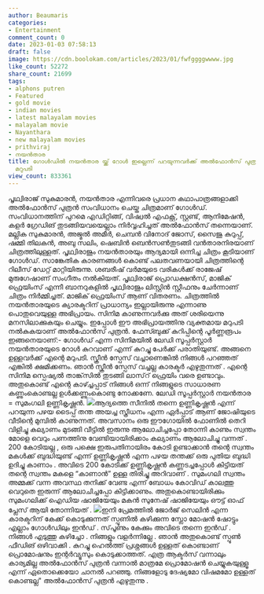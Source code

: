 ```yaml
---
author: Beaumaris
categories:
- Entertainment
comment_count: 0
date: 2023-01-03 07:58:13
draft: false
image: https://cdn.boolokam.com/articles/2023/01/fwfggggwwww.jpg
like_count: 52272
share_count: 21699
tags:
- alphons putren
- Featured
- gold movie
- indian movies
- latest malayalam movies
- malayalam movie
- Nayanthara
- new malayalam movies
- prithviraj
- നയൻതാര
title: ഗോൾഡിൽ നയൻ‌താര യ്ക്ക് റോൾ ഇല്ലെന്ന് പറയുന്നവർക്ക് അൽഫോൻസ് പുത്രന്റെ വിശദമായ
  മറുപടി
view_count: 833361
---
```


പൃഥ്വിരാജ് സുകുമാരന്‍, നയന്‍താര എന്നിവരെ പ്രധാന കഥാപാത്രങ്ങളാക്കി അല്‍ഫോന്‍സ് പുത്രന്‍ സംവിധാനം ചെയ്ത ചിത്രമാണ് ഗോള്‍ഡ്. സംവിധാനത്തിന് പുറമെ എഡിറ്റിങ്ങ്, വിഷ്വല്‍ എഫക്റ്റ്, സ്റ്റണ്ട്, ആനിമേഷന്‍, കളര്‍ ഗ്രേഡിങ് തുടങ്ങിയവയെല്ലാം നിര്‍വ്വഹിച്ചത് അല്‍ഫോന്‍സ് തന്നെയാണ്. മല്ലിക സുകുമാരന്‍, അജ്മൽ അമീർ, ചെമ്പന്‍ വിനോദ് ജോസ്, സൈജു കുറുപ്പ്, ഷമ്മി തിലകന്‍, അബു സലിം, ഷെബിൻ ബെൻസൺതുടങ്ങി വന്‍താരനിരയാണ് ചിത്രത്തിലുള്ളത്‌. പൃഥ്വിരാജും നയന്‍താരയും ആദ്യമായി ഒന്നിച്ച ചിത്രം കൂടിയാണ് ഗോള്‍ഡ്. സാങ്കേതിക കാരണങ്ങള്‍ കൊണ്ട് പലതവണയായി ചിത്രത്തിന്റെ റിലീസ് ഡേറ്റ് മാറ്റിയിരുന്നു. ശബരീഷ് വര്‍മയുടെ വരികള്‍ക്ക് രാജേഷ് മുരുഗേഷാണ് സംഗീതം നല്‍കിയത്‌. പൃഥ്വിരാജ് പ്രൊഡക്ഷന്‍സ്, മാജിക് ഫ്രെയിംസ് എന്നീ ബാനറുകളില്‍ പൃഥ്വിരാജും ലിസ്റ്റിന്‍ സ്റ്റീഫനും ചേര്‍ന്നാണ് ചിത്രം നിര്‍മ്മിച്ചത്‌. മാജിക് ഫ്രെയിംസ് ആണ് വിതരണം. ചിത്രത്തിൽ നയന്‍താരയുടെ ക്യാരക്ടറിന് പ്രാധാന്യം ഇല്ലായിരുന്നു എന്നാണു പൊതുവെയുള്ള അഭിപ്രായം. സിനിമ കാണുന്നവർക്കു അത് ശരിയെന്നു മനസിലാക്കുകയും ചെയ്യും. ഇപ്പോൾ ഈ അഭിപ്രായത്തിനു വ്യക്തമായ മറുപടി നൽകുകയാണ് അൽഫോൻസ് പുത്രൻ. ഫേസ്ബുക്ക് കുറിപ്പിന്റെ പൂര്‍ണ്ണരൂപം ഇങ്ങനെയാണ്:- ഗോൾഡ് എന്ന സിനിമയിൽ ലേഡി സൂപ്പർസ്റ്റാർ നയൻ‌താരയുടെ റോൾ കുറവാണ് എന്ന് കുറച്ചു പേർക്ക് പരാതിയുണ്ട്. അങ്ങനെ ഉള്ളവർക്ക് എന്റെ മറുപടി. സ്ക്രീൻ സ്പേസ് വച്ചാണെങ്കിൽ നിങ്ങൾ പറഞ്ഞത് എങ്കിൽ ക്ഷമിക്കണം. ഞാൻ സ്ക്രീൻ സ്പേസ് വച്ചല്ല കാരക്ടർ എഴുതുന്നത് . എന്റെ സിനിമ സ്പെഷ്യൽ താങ്ക്‌സിൽ തുടങ്ങി ലാസ്‌റ് ഫ്രെയിം വരെ ഉണ്ടാവും. അതുകൊണ്ട് എന്റെ കാഴ്ച്ചപ്പാട് നിങ്ങൾ ഒന്ന് നിങ്ങളുടെ സാധാരണ കണ്ണുംകൊണ്ടല്ല ഉൾക്കണ്ണുംകൊണ്ടു നോക്കണേ. ലേഡി സൂപ്പർസ്റ്റാർ നയൻ‌താര = സുമംഗലി ഉണ്ണികൃഷ്ണൻ. ![](https://cdn.boolokam.com/articles/2023/01/fwfggggwwww.jpg)ആദ്യത്തെ സീനിൽ തന്നെ ഉണ്ണികൃഷ്ണൻ എന്ന് പറയുന്ന പഴയ ടൈപ്പ് തന്ത അയച്ച സ്ത്രീധനം എന്ന ഏർപ്പാട് ആണ് ജോഷിയുടെ വീടിന്റെ മുമ്പിൽ കാണുന്നത്. അവസാനം ഒരു ഈഗോയിൽ ഫോണിൽ തെറി വിളിച്ചു കല്യാണം മുടങ്ങി വീട്ടിൽ ഇരുന്നു ആലോചിച്ചപ്പോ തോന്നി കാണും സ്വന്തം മോളെ വെറും പണത്തിനു വേണ്ടിയായിരിക്കാം കല്യാണം ആലോചിച്ചു വന്നത് . 200 കോടിയല്ല , ഒരു പക്ഷെ ഇരുപതിനായിരം കോടി ഉണ്ടാക്കാൻ തന്റെ സ്വന്തം മകൾക്ക് ബുദ്ധിയുണ്ട് എന്ന് ഉണ്ണികൃഷ്ണൻ എന്ന പഴയ തന്തക്ക് ഒരു പുതിയ ബുദ്ധി ഉദിച്ചു കാണാം . അവിടെ 200 കോടിക്ക് ഉണ്ണികൃഷ്ണൻ കണ്ണടച്ചപ്പോൾ കിട്ടിയത് തന്റെ സ്വന്തം മകളെ “കാണാൻ” ഉള്ള തിരിച്ചു അറിവാണ് . സുമംഗലി സ്വന്തം അമ്മക്ക് വന്ന അവസ്ഥ തനിക്ക് വേണ്ട എന്ന് ബോധം കോവിഡ് കാലത്തു വെറുതെ ഇരുന്ന് ആലോചിച്ചപ്പോ കിട്ടിക്കാണും. അതുകൊണ്ടായിരിക്കും സുമംഗലിക്ക് ഐഡിയ ഷാജിയേയും മകൻ സുനേഷ് ഷാജിയേയും ഔട്ട് ഓഫ് പ്ലേസ് ആയി തോന്നിയത് . ![](https://cdn.boolokam.com/articles/2023/01/22e-1024x538.webp)ഇനി പ്രേമത്തിൽ ജോർജ് സെലിൻ എന്ന കാരക്ടറിന് കേക്ക് കൊടുക്കുന്നത് സ്പൂണിൽ കഴിക്കുന്ന സ്ലോ മോഷൻ ഷോട്ടും എല്ലാം ഗോൾഡിലും ഇൻഡ് . സ്‌പൂണും കേക്കും അവിടെ തന്നെ ഇൻഡ് . നിങ്ങൾ എടുത്തു കഴിച്ചോ . നിങ്ങളും വളർന്നില്ലേ . ഞാൻ അതുകൊണ്ട് സ്പൂൺ ഫീഡിങ്‌ ഒഴിവാക്കി . കുറച്ചു ഹെൽത്ത് പ്രശ്നങ്ങൾ ഉള്ളത് കൊണ്ടാണ് പ്രൊമോഷനും ഇന്റർവ്യൂസും കൊടുക്കാത്തത്. എത്ര ആക്ടർസ് വന്നാലും കാര്യമില്ല അൽഫോൻസ് പുത്രൻ വന്നാൽ മാത്രമേ പ്രൊമോഷൻ ചെയ്യുകയുള്ളൂ എന്ന് ഏതൊക്കെയോ ചാനൽ പറഞ്ഞു. നിങ്ങളോടു ദേഷ്യമോ വിഷമമോ ഉള്ളത് കൊണ്ടല്ല" അൽഫോൻസ് പുത്രൻ എഴുതുന്നു .